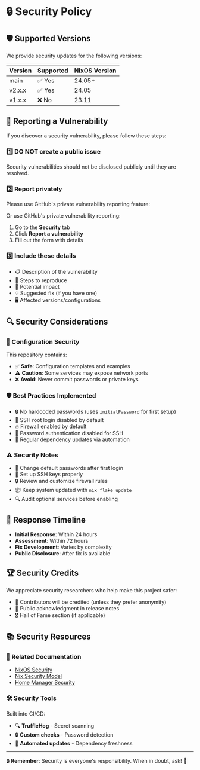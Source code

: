 # 🔒 Security Policy

## 🛡️ Supported Versions

We provide security updates for the following versions:

| Version | Supported          | NixOS Version |
| ------- | ------------------ | ------------- |
| main    | ✅ Yes             | 24.05+        |
| v2.x.x  | ✅ Yes             | 24.05         |
| v1.x.x  | ❌ No              | 23.11         |

## 🚨 Reporting a Vulnerability

If you discover a security vulnerability, please follow these steps:

### 1️⃣ **DO NOT** create a public issue
Security vulnerabilities should not be disclosed publicly until they are resolved.

### 2️⃣ Report privately
Please use GitHub's private vulnerability reporting feature:

Or use GitHub's private vulnerability reporting:
1. Go to the **Security** tab
2. Click **Report a vulnerability**
3. Fill out the form with details

### 3️⃣ Include these details
- 📋 Description of the vulnerability
- 🔄 Steps to reproduce
- 🎯 Potential impact
- 💡 Suggested fix (if you have one)
- 🖥️ Affected versions/configurations

## 🔍 Security Considerations

### 🔐 Configuration Security
This repository contains:
- ✅ **Safe**: Configuration templates and examples
- ⚠️ **Caution**: Some services may expose network ports
- ❌ **Avoid**: Never commit passwords or private keys

### 🛡️ Best Practices Implemented
- 🔒 No hardcoded passwords (uses `initialPassword` for first setup)
- 🚫 SSH root login disabled by default
- 🔥 Firewall enabled by default
- 🔑 Password authentication disabled for SSH
- 🧹 Regular dependency updates via automation

### ⚠️ Security Notes
- 🔄 Change default passwords after first login
- 🔑 Set up SSH keys properly
- 🔒 Review and customize firewall rules
- 📦 Keep system updated with `nix flake update`
- 🔍 Audit optional services before enabling

## 🚀 Response Timeline

- **Initial Response**: Within 24 hours
- **Assessment**: Within 72 hours
- **Fix Development**: Varies by complexity
- **Public Disclosure**: After fix is available

## 🏆 Security Credits

We appreciate security researchers who help make this project safer:
- 🙏 Contributors will be credited (unless they prefer anonymity)
- 📢 Public acknowledgment in release notes
- 🎖️ Hall of Fame section (if applicable)

## 📚 Security Resources

### 🔗 Related Documentation
- [NixOS Security](https://nixos.org/manual/nixos/stable/index.html#sec-security)
- [Nix Security Model](https://nixos.org/guides/nix-security.html)
- [Home Manager Security](https://nix-community.github.io/home-manager/)

### 🛠️ Security Tools
Built into CI/CD:
- 🔍 **TruffleHog** - Secret scanning
- 🔒 **Custom checks** - Password detection
- 🔄 **Automated updates** - Dependency freshness

---

🔒 **Remember**: Security is everyone's responsibility. When in doubt, ask! 🤝

